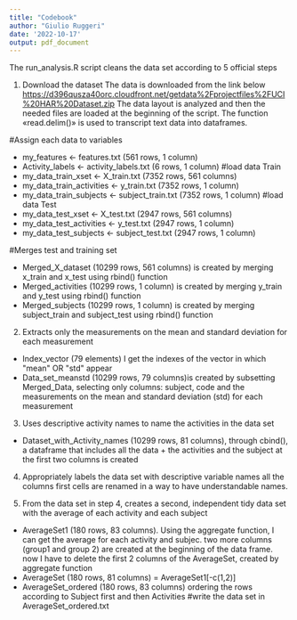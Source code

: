 ```yaml
---
title: "Codebook"
author: "Giulio Ruggeri"
date: '2022-10-17'
output: pdf_document
---
```


The run_analysis.R script cleans the data set according to 5 official steps

1) Download the dataset
The data is downloaded from the link below
https://d396qusza40orc.cloudfront.net/getdata%2Fprojectfiles%2FUCI%20HAR%20Dataset.zip
The data layout is analyzed and then the needed files are loaded at the beginning of the script.
The function «read.delim()» is used to transcript text data into dataframes.


 #Assign each data to variables
 - my_features <- features.txt  (561 rows, 1 column)
 - Activity_labels <- activity_labels.txt (6 rows, 1 column)
 #load data Train
 - my_data_train_xset <- X_train.txt (7352 rows, 561 columns)
 - my_data_train_activities <- y_train.txt (7352 rows, 1 column)
 - my_data_train_subjects <- subject_train.txt (7352 rows, 1 column)
 #load data Test
 - my_data_test_xset <- X_test.txt (2947 rows, 561 columns)
 - my_data_test_activities <- y_test.txt (2947 rows, 1 column)
 - my_data_test_subjects <- subject_test.txt (2947 rows, 1 column)
 

 #Merges test and training set
 - Merged_X_dataset (10299 rows, 561 columns) is created by merging x_train and x_test using rbind() function
 - Merged_activities (10299 rows, 1 column) is created by merging y_train and y_test using rbind() function
 - Merged_subjects (10299 rows, 1 column) is created by merging subject_train and subject_test using rbind() function


2) Extracts only the measurements on the mean and standard deviation for each measurement
 - Index_vector (79 elements) I get the indexes of the vector in which "mean" OR "std" appear
 - Data_set_meanstd (10299 rows, 79 columns)is created by subsetting Merged_Data, selecting only columns: subject, code and the measurements on the mean and standard deviation (std) for each measurement

3) Uses descriptive activity names to name the activities in the data set
 - Dataset_with_Activity_names (10299 rows, 81 columns), through cbind(), a dataframe that includes all the data + the activities and the subject at the first two columns is created

4) Appropriately labels the data set with descriptive variable names
all the columns first cells are renamed in a way to have understandable names.

5) From the data set in step 4, creates a second, independent tidy data set with the average of each activity and each subject
 - AverageSet1 (180 rows, 83 columns). Using the aggregate function, I can get the average for each activity and subjec. two more columns (group1 and group 2) are created at the beginning of the data frame. now I have to delete the first 2 columns of the AverageSet, created by aggregate function
 - AverageSet (180 rows, 81 columns) = AverageSet1[-c(1,2)]
 - AverageSet_ordered (180 rows, 83 columns) ordering the rows according to Subject first and then Activities
 #write the data set in AverageSet_ordered.txt

